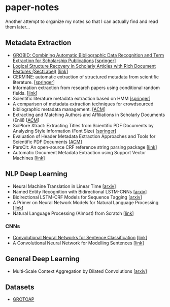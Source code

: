 # paper-notes
Another attempt to organize my notes so that I can actually find and read them later...

## Metadata Extraction
* [GROBID: Combining Automatic Bibliographic Data Recognition and Term Extraction for Scholarship Publications](https://github.com/mmcmahon13/paper-notes/blob/master/notes/GROBID.md) [[springer](http://link.springer.com/chapter/10.1007/978-3-642-04346-8_62)]
* [Logical Structure Recovery in Scholarly Articles with Rich Document Features (SectLabel)](https://github.com/mmcmahon13/paper-notes/blob/master/notes/SectLabel.md) [[link](https://www.comp.nus.edu.sg/~kanmy/papers/ijdls-SectLabel.pdf)]
* CERMINE: automatic extraction of structured metadata from scientific literature. [[springer](http://link.springer.com/article/10.1007/s10032-015-0249-8)]
* Information extraction from research papers using conditional random fields. [[link](https://people.cs.umass.edu/~mccallum/papers/hlt2004.pdf)]
* Scientific literature metadata extraction based on HMM [[springer](http://link.springer.com/chapter/10.1007/978-3-642-04265-2_9)]
* A comparison of metadata extraction techniques for crowdsourced bibliographic metadata management. [[ACM](http://dl.acm.org/citation.cfm?doid=2245276.2245462)]
* Extracting and Matching Authors and Affiliations in Scholarly Documents (Enlil) [[ACM](https://www.comp.nus.edu.sg/~kanmy/papers/jcdl2013.pdf)]
* SciPlore Xtract: Extracting Titles from Scientific PDF Documents by Analyzing Style Information (Font Size) [[springer](http://docear.org/papers/SciPlore%20Xtract%20--%20Extracting%20Titles%20from%20Scientific%20PDF%20Documents%20by%20Analyzing%20Style%20Information%20(Font%20Size)-preprint.pdf)]
* Evaluation of Header Metadata Extraction Approaches and Tools for Scientific PDF Documents [[ACM](http://www.sciplore.org/wp-content/papercite-data/pdf/lipinski13.pdf)]
* ParsCit: An open-source CRF reference string parsing package [[link](https://www-old.comp.nus.edu.sg/~kanmy/papers/lrec08b.pdf)]
* Automatic Document Metadata Extraction using Support Vector Machines [[link](https://clgiles.ist.psu.edu/papers/JCDL-2003-automata-metdata.pdf)]

## NLP Deep Learning 
* Neural Machine Translation in Linear Time [[arxiv](https://arxiv.org/pdf/1610.10099.pdf)]
* Named Entity Recognition with Bidirectional LSTM-CNNs [[arxiv](https://arxiv.org/pdf/1511.08308.pdf)]
* Bidirectional LSTM-CRF Models for Sequence Tagging [[arxiv](https://arxiv.org/pdf/1508.01991.pdf)]
* A Primer on Neural Network Models for Natural Language Processing [[link](http://u.cs.biu.ac.il/~yogo/nnlp.pdf)]
* Natural Language Processing (Almost) from Scratch [[link](http://www.jmlr.org/papers/volume12/collobert11a/collobert11a.pdf)]

### CNNs
* [Convolutional Neural Networks for Sentence Classification](https://github.com/mmcmahon13/paper-notes/blob/master/notes/CNN_Sentence_classification.md) [[link](https://arxiv.org/pdf/1408.5882.pdf)]
* A Convolutional Neural Network for Modelling Sentences [[link](https://arxiv.org/pdf/1404.2188v1.pdf)]

## General Deep Learning
* Multi-Scale Context Aggregation by Dilated Convolutions [[arxiv](https://arxiv.org/pdf/1511.07122.pdf)]

## Datasets
* [GROTOAP](https://github.com/mmcmahon13/paper-notes/blob/master/notes/GROTOAP.md)
